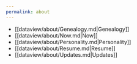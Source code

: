```yaml
---
permalink: about
---
```



- [[dataview/about/Genealogy.md|Genealogy]]
- [[dataview/about/Now.md|Now]]
- [[dataview/about/Personality.md|Personality]]
- [[dataview/about/Resume.md|Resume]]
- [[dataview/about/Updates.md|Updates]]
